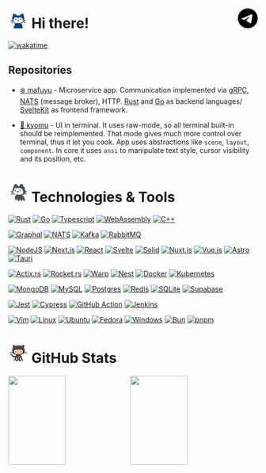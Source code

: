 <h1>
  <img src="octocats/mona-whisper.gif" width="40" height="40">
  Hi there!

  <a href="https://t.me/dehwyy">
    <picture>
      <source width="40" align="right" media="(prefers-color-scheme: dark)" srcset="icons/telegram-light.svg">
      <img width="40" align="right" src="icons/telegram-dark.svg" />
    </picture>
  </a>

</h1>

[![wakatime](https://wakatime.com/badge/user/2b8e6936-ee8d-495f-a0dd-de90dd07ce4e.svg)](https://wakatime.com/@2b8e6936-ee8d-495f-a0dd-de90dd07ce4e)

<h2>Repositories</h2>

- [❄️ mafuyu](https://github.com/dehwyy/mafuyu) - Microservice app. Communication implemented via [gRPC](https://grpc.io/), [NATS](https://nats.io/) (message broker), HTTP. [Rust](https://www.rust-lang.org/) and [Go](https://go.dev/) as backend languages/ [SvelteKit](https://kit.svelte.dev/) as frontend framework.

- [🌌 kyomu](https://github.com/dehwyy/kyomu) - UI in terminal. It uses raw-mode, so all terminal built-in should be reimplemented. That mode gives much more control over terminal, thus it let you cook. App uses abstractions like `scene`, `layout`, `component`. In core it uses `ansi` to manipulate text style, cursor visibility and its position, etc.

<h1><img src="octocats/mona-loading.gif" width="40" height="40"> Technologies & Tools</h1>

[![Rust](https://img.shields.io/badge/Rust-%23000000.svg?e&logo=rust&logoColor=white)](#)
[![Go](https://img.shields.io/badge/Go-%2300ADD8.svg?&logo=go&logoColor=white)](#)
[![Typescript](https://img.shields.io/badge/TypeScript-informational?style=flat-square&logo=typescript&logoColor=ffffff&color=007acc)](#)
[![WebAssembly](https://img.shields.io/badge/WebAssembly-654FF0?logo=webassembly&logoColor=fff)](#)
[![C++](https://img.shields.io/badge/C++-%2300599C.svg?logo=c%2B%2B&logoColor=white)](#)

[![Graphql](https://img.shields.io/badge/GrapQL-purple?logo=graphql&logoColor=fff)](#)
[![NATS](https://img.shields.io/badge/NATS-blue?logo=natsdotio&logoColor=fff)](#)
[![Kafka](https://img.shields.io/badge/Kafka-magenta?logo=apachekafka&logoColor=fff)](#)
[![RabbitMQ](https://img.shields.io/badge/RabbitMQ-green?logo=rabbitmq&logoColor=fff)](#)

[![NodeJS](https://img.shields.io/badge/Node.js-6DA55F?logo=node.js&logoColor=white)](#)
[![Next.js](https://img.shields.io/badge/Next.js-black?logo=next.js&logoColor=white)](#)
[![React](https://img.shields.io/badge/React-%2320232a.svg?logo=react&logoColor=%2361DAFB)](#)
[![Svelte](https://img.shields.io/badge/Svelte-%23f1413d.svg?logo=svelte&logoColor=white)](#)
[![Solid](https://img.shields.io/badge/Solid-2C4F7C?logo=solid&logoColor=fff)](#)
[![Nuxt.js](https://img.shields.io/badge/Nuxt.js-002E3B?logo=nuxtdotjs&logoColor=#00DC82)](#)
[![Vue.js](https://img.shields.io/badge/Vue.js-4FC08D?logo=vuedotjs&logoColor=fff)](#)
[![Astro](https://img.shields.io/badge/Astro-BC52EE?logo=astro&logoColor=fff)](#)
[![Tauri](https://img.shields.io/badge/Tauri-24C8D8?logo=tauri&logoColor=fff)](#)

[![Actix.rs](https://img.shields.io/badge/Actix.rs-red?logo=actix&logoColor=white)](#)
[![Rocket.rs](https://img.shields.io/badge/Rocket.rs-red?logo=rocket&logoColor=white)](#)
[![Warp](https://img.shields.io/badge/Warp.rs-blue?logo=warp&logoColor=white)](#)
[![Nest](https://img.shields.io/badge/Nest.js-%23E0234E.svg?logo=nestjs&logoColor=white)](#)
[![Docker](https://img.shields.io/badge/Docker-2496ED?logo=docker&logoColor=fff)](#)
[![Kubernetes](https://img.shields.io/badge/Kubernetes-326CE5?logo=kubernetes&logoColor=fff)](#)

[![MongoDB](https://img.shields.io/badge/MongoDB-%234ea94b.svg?logo=mongodb&logoColor=white)](#)
[![MySQL](https://img.shields.io/badge/MySQL-4479A1?logo=mysql&logoColor=fff)](#)
[![Postgres](https://img.shields.io/badge/Postgres-%23316192.svg?logo=postgresql&logoColor=white)](#)
[![Redis](https://img.shields.io/badge/Redis-%23DD0031.svg?logo=redis&logoColor=white)](#)
[![SQLite](https://img.shields.io/badge/SQLite-%2307405e.svg?logo=sqlite&logoColor=white)](#)
[![Supabase](https://img.shields.io/badge/Supabase-3FCF8E?logo=supabase&logoColor=fff)](#)

[![Jest](https://img.shields.io/badge/Jest-C21325?logo=jest&logoColor=fff)](#)
[![Cypress](https://img.shields.io/badge/Cypress-69D3A7?logo=cypress&logoColor=fff)](#)
[![GitHub Action](https://img.shields.io/badge/GitHub_Actions-2088FF?logo=github-actions&logoColor=white)](#)
[![Jenkins](https://img.shields.io/badge/Jenkins-D24939?logo=jenkins&logoColor=white)](#)

[![Vim](https://img.shields.io/badge/Vim-%2311AB00.svg?logo=vim&logoColor=white)](#)
[![Linux](https://img.shields.io/badge/Linux-FCC624?logo=linux&logoColor=black)](#)
[![Ubuntu](https://img.shields.io/badge/Ubuntu-E95420?logo=ubuntu&logoColor=white)](#)
[![Fedora](https://img.shields.io/badge/Fedora-51A2DA?logo=fedora&logoColor=fff)](#)
[![Windows](https://custom-icon-badges.demolab.com/badge/Windows-0078D6?logo=windows11&logoColor=white)](#)
[![Bun](https://img.shields.io/badge/Bun-000?logo=bun&logoColor=fff)](#)
[![pnpm](https://img.shields.io/badge/pnpm-F69220?logo=pnpm&logoColor=fff)](#)

<h1><img src="octocats/octocat-squid.gif" width="40" height="40"> GitHub Stats</h1>
<div>
   <img height="180em" width="48%" src="https://github-readme-stats.vercel.app/api?username=dehwyy&layout=compact&show_icons=true&theme=white&hide_border=true&icon_color=2a84ea&bg_color=00000000&text_color=2a84ea&hide=stars,prs,issues,contribs" />
  <img height="180em" width="48%" src="https://github-readme-stats.vercel.app/api/top-langs/?username=dehwyy&layout=compact&theme=white&hide_border=true&icon_color=2a84ea&bg_color=00000000&text_color=2a84ea&hide=html,css,scss,python,javascript&exclude_repo=mondai,suisei,improve-it,shakai,solidnest-playground,kioku" />
</div>
